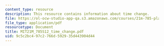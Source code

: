 ```yaml
---
content_type: resource
description: This resource contains information about time change.
file: https://ol-ocw-studio-app-qa.s3.amazonaws.com/courses/21m-785-playwrights-workshop-spring-2012/9c5c2bc497c2766d592935d443904d44_MIT21M_785S12_time_change.pdf
file_type: application/pdf
resourcetype: Document
title: MIT21M_785S12_time_change.pdf
uid: 9c5c2bc4-97c2-766d-5929-35d443904d44
---
```


